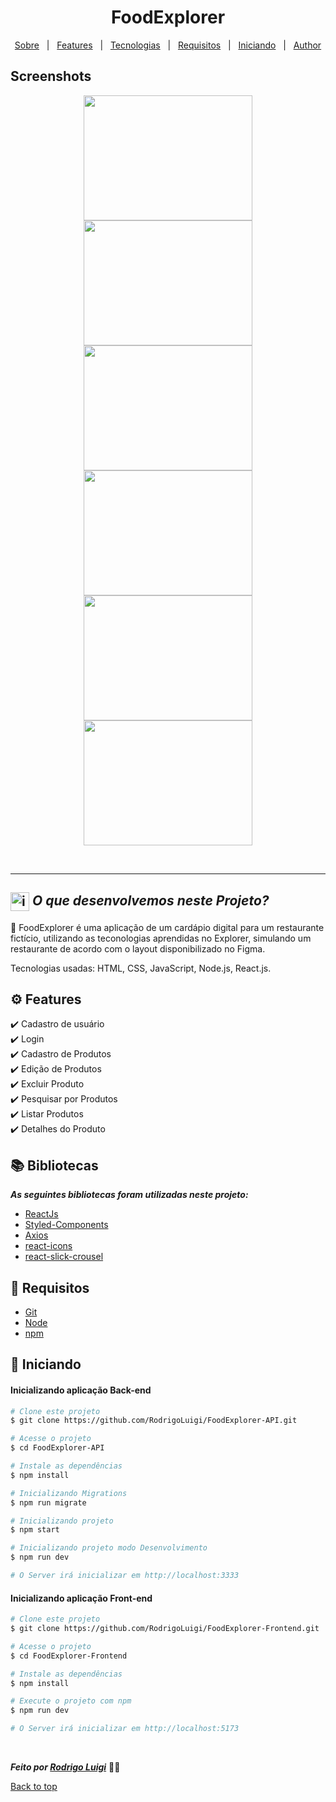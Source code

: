 # <h1 id="top" align="center">Food**Explorer**</h1>

<p align="center">
  <a href="#sobre">Sobre</a> &#xa0; | &#xa0; 
  <a href="#gear-features">Features</a> &#xa0; | &#xa0;
  <a href="#books-bibliotecas">Tecnologias</a> &#xa0; | &#xa0;
  <a href="#-requisitos">Requisitos</a> &#xa0; | &#xa0;
  <a href="#checkered_flag-iniciando">Iniciando</a> &#xa0; | &#xa0;
  <a href="https://github.com/RodrigoLuigi" target="_blank">Author</a>
</p>

## Screenshots

<div align="center">
  <img src="" width="270px" height="200px">
  <img src="" width="270px" height="200px">
  <img src="" width="270px" height="200px">
  <img src="" width="270px" height="200px">
  <img src="" width="270px" height="200px">
  <img src="" width="270px" height="200px">
</div>

<br><hr>

## <img id="sobre" src="https://imgur.com/VhTBbHg.png" alt="imagem de um notebook" align="center" width="30px"> _**O que desenvolvemos neste Projeto?**_

📌 FoodExplorer é uma aplicação de um cardápio digital para um restaurante fictício, utilizando as teconologias aprendidas no Explorer, simulando um restaurante de acordo com o layout disponibilizado no Figma.

Tecnologias usadas: HTML, CSS, JavaScript, Node.js, React.js.

## :gear: Features

:heavy_check_mark: Cadastro de usuário\
:heavy_check_mark: Login\
:heavy_check_mark: Cadastro de Produtos\
:heavy_check_mark: Edição de Produtos\
:heavy_check_mark: Excluir Produto\
:heavy_check_mark: Pesquisar por Produtos\
:heavy_check_mark: Listar Produtos\
:heavy_check_mark: Detalhes do Produto

## :books: Bibliotecas

_**As seguintes bibliotecas foram utilizadas neste projeto:**_

- [ReactJs]()
- [Styled-Components]()
- [Axios]()
- [react-icons]()
- [react-slick-crousel]()

## 📝 Requisitos

- [Git](https://git-scm.com)
- [Node](https://nodejs.org/en/)
- [npm](https://www.npmjs.com/)

## :checkered_flag: Iniciando

#### Inicializando aplicação Back-end

```bash
# Clone este projeto
$ git clone https://github.com/RodrigoLuigi/FoodExplorer-API.git

# Acesse o projeto
$ cd FoodExplorer-API

# Instale as dependências
$ npm install

# Inicializando Migrations
$ npm run migrate

# Inicializando projeto
$ npm start

# Inicializando projeto modo Desenvolvimento
$ npm run dev

# O Server irá inicializar em http://localhost:3333
```

#### Inicializando aplicação Front-end

```bash
# Clone este projeto
$ git clone https://github.com/RodrigoLuigi/FoodExplorer-Frontend.git

# Acesse o projeto
$ cd FoodExplorer-Frontend

# Instale as dependências
$ npm install

# Execute o projeto com npm
$ npm run dev

# O Server irá inicializar em http://localhost:5173
```

&#xa0;

_**Feito por <a href="https://github.com/RodrigoLuigi" target="_blank">Rodrigo Luigi</a>**_ 👨‍🚀

<a href="#top">Back to top</a>
